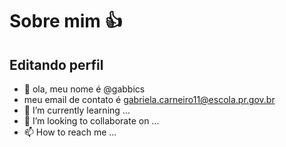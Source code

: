 # Sobre mim 👍
## Editando perfil
- 👋 ola, meu nome é @gabbics
- meu email de contato é gabriela.carneiro11@escola.pr.gov.br
- 🌱 I’m currently learning ...
- 💞️ I’m looking to collaborate on ...
- 📫 How to reach me ...

<!---
gabbics/gabbics is a ✨ special ✨ repository because its `README.md` (this file) appears on your GitHub profile.
You can click the Preview link to take a look at your changes.
--->

